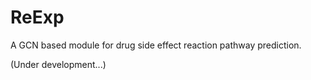 # ReExp

A GCN based module for drug side effect reaction pathway prediction.


(Under development...)
